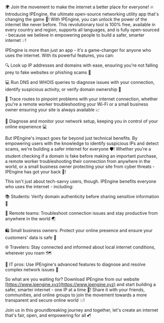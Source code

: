 🌍️ Join the movement to make the internet a better place for everyone! 🔥 Introducing IPEngine, the ultimate open-source networking utility app that's changing the game 🚀! With IPEngine, you can unlock the power of the internet like never before. This revolutionary tool is 100% free, available in every country and region, supports all languages, and is fully open-sourced - because we believe in empowering people to build a safer, smarter internet 💡!

IPEngine is more than just an app - it's a game-changer for anyone who uses the internet. With its powerful features, you can:

🔍️ Look up IP addresses and domains with ease, ensuring you're not falling prey to fake websites or phishing scams 🚨

💻 Run DNS and WHOIS queries to diagnose issues with your connection, identify suspicious activity, or verify domain ownership 🔧

📍️ Trace routes to pinpoint problems with your internet connection, whether you're a remote worker troubleshooting your Wi-Fi or a small business owner ensuring your site is always available 📈

🔎 Diagnose and monitor your network setup, keeping you in control of your online experience 💻

But IPEngine's impact goes far beyond just technical benefits. By empowering users with the knowledge to identify suspicious IPs and detect scams, we're building a safer internet for everyone 🛡️! Whether you're a student checking if a domain is fake before making an important purchase, a remote worker troubleshooting their connection from anywhere in the world, or a small business owner protecting your site from cyber threats - IPEngine has got your back 💪!

This isn't just about tech-savvy users, though. IPEngine benefits everyone who uses the internet - including:

📚 Students: Verify domain authenticity before sharing sensitive information 🤝

💼 Remote teams: Troubleshoot connection issues and stay productive from anywhere in the world 🌏️

🛍️ Small business owners: Protect your online presence and ensure your customers' data is safe 💸

🌐 Travelers: Stay connected and informed about local internet conditions, wherever you roam 🗺️

🔧 IT pros: Use IPEngine's advanced features to diagnose and resolve complex network issues 🔧

So what are you waiting for? Download IPEngine from our website [https://www.ipengine.xyz](https://www.ipengine.xyz) and start building a safer, smarter internet - one IP at a time 🚀! Share it with your friends, communities, and online groups to join the movement towards a more transparent and secure online world 💥!

Join us in this groundbreaking journey and together, let's create an internet that's fair, open, and empowering for all 💕!